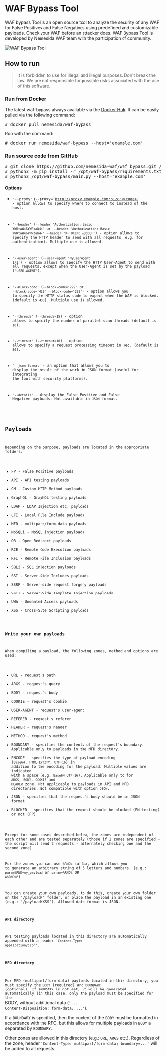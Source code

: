 # WAF Bypass Tool

WAF bypass Tool is an open source tool to analyze the security of any WAF for False Positives and False Negatives using predefined and customizable payloads. Check your WAF before an attacker does. WAF Bypass Tool is developed by Nemesida WAF team with the participation of community.

![WAF Bypass Tool](https://user-images.githubusercontent.com/99513957/213879819-0588b949-70ff-435c-99f3-a4a693585638.png)

## How to run

> It is forbidden to use for illegal and illegal purposes. Don't break the law. We are not responsible for possible risks associated with the use of this software.

### Run from Docker
The latest waf-bypass always available via the [Docker Hub](https://hub.docker.com/r/nemesida/waf-bypass). It can be easily pulled via the following command:

<pre>
# docker pull nemesida/waf-bypass
</pre>

Run with the command:

<pre>
# docker run nemesida/waf-bypass --host='example.com'
</pre>

### Run source code from GitHub
<pre>
# git clone https://github.com/nemesida-waf/waf_bypass.git /opt/waf-bypass/
# python3 -m pip install -r /opt/waf-bypass/requirements.txt
# python3 /opt/waf-bypass/main.py --host='example.com'  
</pre>

#### Options

- <code>'--proxy'</code> (<code>--proxy='http://proxy.example.com:3128'</code>) - option allows to specify where to connect to instead of the host.

- <code>'--header'</code> (<code>--header 'Authorization: Basic YWRtaW46YWRtaW4='</code> or <code>--header 'Authorization: Basic YWRtaW46YWRtaW4=' --header 'X-TOKEN: ABCDEF'</code>) - option allows to specify the HTTP header to send with all requests (e.g. for authentication). Multiple use is allowed.

- <code>'--user-agent'</code> (<code>--user-agent 'MyUserAgent 1/1'</code>) - option allows to specify the HTTP User-Agent to send with all requests, except when the User-Agent is set by the payload (<code>"USER-AGENT"</code>).

- <code>'--block-code'</code> (<code>--block-code='222'</code> or <code>--block-code='403' --block-code='222'</code>) - option allows you to specify the HTTP status code to expect when the WAF is blocked. (default is <code>403</code>). Multiple use is allowed.

- <code>'--threads'</code> (<code>--threads=15</code>) - option allows to specify the number of parallel scan threads (default is <code>10</code>).

- <code>'--timeout'</code> (<code>--timeout=10</code>) - option allows to specify a request processing timeout in sec. (default is <code>30</code>).

- <code>'--json-format'</code> - an option that allows you to display the result of the work in JSON format (useful for integrating the tool with security platforms).

- <code>'--details'</code> - display the False Positive and False Negative payloads. Not available in <code>JSON</code> format.

## Payloads

Depending on the purpose, payloads are located in the appropriate folders:

- FP - False Positive payloads
- API - API testing payloads
- CM - Custom HTTP Method payloads
- GraphQL - GraphQL testing payloads
- LDAP - LDAP Injection etc. payloads
- LFI - Local File Include payloads
- MFD - multipart/form-data payloads
- NoSQLi - NoSQL injection payloads
- OR - Open Redirect payloads
- RCE - Remote Code Execution payloads
- RFI - Remote File Inclusion payloads
- SQLi - SQL injection payloads
- SSI - Server-Side Includes payloads
- SSRF - Server-side request forgery payloads
- SSTI - Server-Side Template Injection payloads
- UWA - Unwanted Access payloads
- XSS - Cross-Site Scripting payloads

### Write your own payloads

When compiling a payload, the following zones, method and options are used:

- URL - request's path
- ARGS - request's query
- BODY - request's body
- COOKIE - request's cookie
- USER-AGENT - request's user-agent
- REFERER - request's referer
- HEADER - request's header
- METHOD - request's method
- BOUNDARY - specifies the contents of the request's boundary. Applicable only to payloads in the MFD directory.
- ENCODE - specifies the type of payload encoding (<code>Base64</code>, <code>HTML-ENTITY</code>, <code>UTF-16</code>) in addition to the encoding for the payload. Multiple values are indicated with a space (e.g. <code>Base64 UTF-16</code>). Applicable only to for <code>ARGS</code>, <code>BODY</code>, <code>COOKIE</code> and <code>HEADER</code> zone. Not applicable to payloads in API and MFD directories. Not compatible with option <code>JSON</code>.
- JSON - specifies that the request's body should be in JSON format
- BLOCKED - specifies that the request should be blocked (FN testing) or not (FP)

Except for some cases described below, the zones are independent of each other and are tested separately (those if 2 zones are specified - the script will send 2 requests - alternately checking one and the second zone).

For the zones you can use <code>%RND%</code> suffix, which allows you to generate an arbitrary string of 6 letters and numbers. (e.g.: <code>param%RND=my_payload</code> or <code>param=%RND%</code> OR <code>A%RND%B</code>)

You can create your own payloads, to do this, create your own folder on the '/payload/' folder, or place the payload in an existing one (e.g.: '/payload/XSS'). Allowed data format is JSON.

#### API directory
API testing payloads located in this directory are automatically appended with a header <code>'Content-Type: application/json'</code>.

#### MFD directory
For MFD (multipart/form-data) payloads located in this directory, you must specify the <code>BODY</code> (required) and <code>BOUNDARY</code> (optional). If <code>BOUNDARY</code> is not set, it will be generated automatically (in this case, only the payload must be specified for the </code>BODY</code>, without additional data (<code>'... Content-Disposition: form-data; ...'</code>).

If a <code>BOUNDARY</code> is specified, then the content of the <code>BODY</code> must be formatted in accordance with the RFC, but this allows for multiple payloads in <code>BODY</code> a separated by <code>BOUNDARY</code>.

Other zones are allowed in this directory (e.g.: <code>URL</code>, <code>ARGS</code> etc.). Regardless of the zone, header <code>'Content-Type: multipart/form-data; boundary=...'</code> will be added to all requests.

